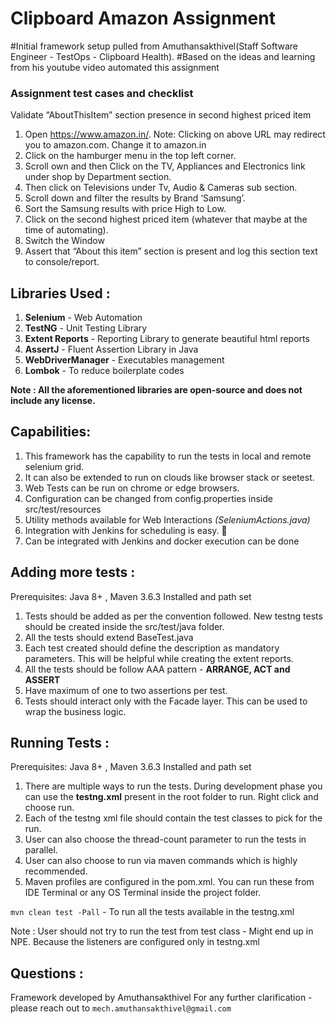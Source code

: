 # Clipboard Amazon Assignment

#Initial framework setup pulled from Amuthansakthivel(Staff Software Engineer - TestOps - Clipboard Health). 
#Based on the ideas and learning from his youtube video automated this assignment

### Assignment test cases and checklist
Validate “AboutThisItem” section presence in second highest priced item
1. Open https://www.amazon.in/. Note: Clicking on above URL may redirect you to amazon.com. Change it to amazon.in
2. Click on the hamburger menu in the top left corner.
3. Scroll own and then Click on the TV, Appliances and Electronics link under shop by Department section.
4. Then click on Televisions under Tv, Audio & Cameras sub section.
5. Scroll down and filter the results by Brand ‘Samsung’.
6. Sort the Samsung results with price High to Low.
7. Click on the second highest priced item (whatever that maybe at the time of automating).
8. Switch the Window
9. Assert that “About this item” section is present and log this section text to console/report.

## Libraries Used :

1. **Selenium** - Web Automation
2. **TestNG** - Unit Testing Library
3. **Extent Reports** - Reporting Library to generate beautiful html reports
4. **AssertJ** - Fluent Assertion Library in Java
5. **WebDriverManager** - Executables management
6. **Lombok** - To reduce boilerplate codes

**Note : All the aforementioned libraries are open-source and does not include any license.**

## Capabilities:

1. This framework has the capability to run the tests in local and remote selenium grid.
2. It can also be extended to run on clouds like browser stack or seetest.
3. Web Tests can be run on chrome or edge browsers.
4. Configuration can be changed from config.properties inside src/test/resources
5. Utility methods available for Web Interactions *(SeleniumActions.java)*
6. Integration with Jenkins for scheduling is easy. :raising_hand:
7. Can be integrated with Jenkins and docker execution can be done

## Adding more tests :

Prerequisites: Java 8+ , Maven 3.6.3 Installed and path set

1. Tests should be added as per the convention followed. New testng tests should be created inside the src/test/java
   folder.
2. All the tests should extend BaseTest.java
3. Each test created should define the description as mandatory parameters. This will be helpful while creating
   the extent reports.
4. All the tests should be follow AAA pattern - **ARRANGE, ACT and ASSERT**
5. Have maximum of one to two assertions per test.
6. Tests should interact only with the Facade layer. This can be used to wrap the business logic.

## Running Tests :

Prerequisites: Java 8+ , Maven 3.6.3 Installed and path set

1. There are multiple ways to run the tests. During development phase you can use the **testng.xml** present in the root folder to run. Right click and choose run.
2. Each of the testng xml file should contain the test classes to pick for the run.
3. User can also choose the thread-count parameter to run the tests in parallel.
4. User can also choose to run via maven commands which is highly recommended.
5. Maven profiles are configured in the pom.xml. You can run these from IDE Terminal or any OS Terminal inside the
   project folder.

`mvn clean test -Pall` - To run all the tests available in the testng.xml

Note : User should not try to run the test from test class - Might end up in NPE. Because the listeners are configured only in testng.xml

## Questions :
Framework developed by Amuthansakthivel
For any further clarification - please reach out to `mech.amuthansakthivel@gmail.com`





